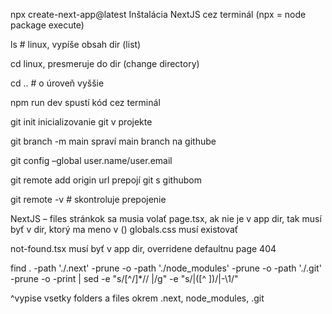 npx create-next-app@latest
Inštalácia NextJS cez terminál (npx = node package execute)

ls # linux, vypíše obsah dir (list)

cd
linux, presmeruje do dir (change directory)

cd .. # o úroveň vyššie

npm run dev
spustí kód cez terminál

git init
inicializovanie git v projekte

git branch -m main
spraví main branch na githube

git config –global user.name/user.email

git remote add origin url
prepojí git s githubom

git remote -v # skontroluje prepojenie

NextJS – files stránkok sa musia volať page.tsx, ak nie je v app dir, tak musí byť v dir, ktorý ma meno v () globals.css musí existovať

not-found.tsx musí byť v app dir, overridene defaultnu page 404

find . -path './.next' -prune -o -path './node_modules' -prune -o -path './.git' -prune -o -print | sed -e "s/[^\/]*// |/g" -e "s/|([^ ])/|-\1/"

^vypise vsetky folders a files okrem .next, node_modules, .git